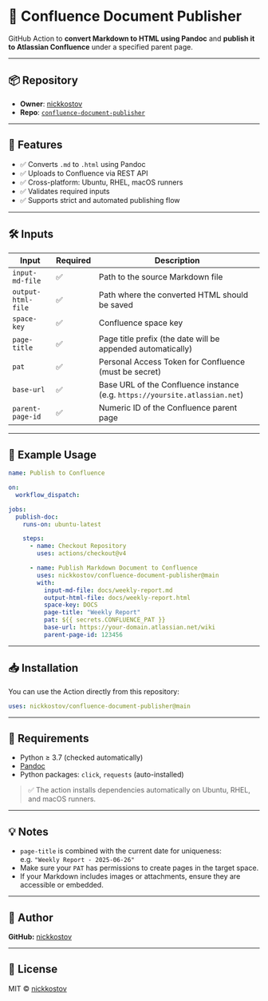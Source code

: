 # 📰 Confluence Document Publisher

GitHub Action to **convert Markdown to HTML using Pandoc** and **publish it to Atlassian Confluence** under a specified parent page.

---

## 📦 Repository

- **Owner**: [nickkostov](https://github.com/nickkostov)  
- **Repo**: [`confluence-document-publisher`](https://github.com/nickkostov/confluence-document-publisher)

---

## 🚀 Features

- ✅ Converts `.md` to `.html` using Pandoc  
- ✅ Uploads to Confluence via REST API  
- ✅ Cross-platform: Ubuntu, RHEL, macOS runners  
- ✅ Validates required inputs  
- ✅ Supports strict and automated publishing flow  

---

## 🛠 Inputs

| Input               | Required | Description                                                                 |
|---------------------|----------|-----------------------------------------------------------------------------|
| `input-md-file`     | ✅        | Path to the source Markdown file                                            |
| `output-html-file`  | ✅        | Path where the converted HTML should be saved                               |
| `space-key`         | ✅        | Confluence space key                                                        |
| `page-title`        | ✅        | Page title prefix (the date will be appended automatically)                 |
| `pat`               | ✅        | Personal Access Token for Confluence (must be secret)                       |
| `base-url`          | ✅        | Base URL of the Confluence instance (e.g. `https://yoursite.atlassian.net`)|
| `parent-page-id`    | ✅        | Numeric ID of the Confluence parent page                                    |

---

## 🧪 Example Usage

```yaml
name: Publish to Confluence

on:
  workflow_dispatch:

jobs:
  publish-doc:
    runs-on: ubuntu-latest

    steps:
      - name: Checkout Repository
        uses: actions/checkout@v4

      - name: Publish Markdown Document to Confluence
        uses: nickkostov/confluence-document-publisher@main
        with:
          input-md-file: docs/weekly-report.md
          output-html-file: docs/weekly-report.html
          space-key: DOCS
          page-title: "Weekly Report"
          pat: ${{ secrets.CONFLUENCE_PAT }}
          base-url: https://your-domain.atlassian.net/wiki
          parent-page-id: 123456
```

---

## 📥 Installation

You can use the Action directly from this repository:

```yaml
uses: nickkostov/confluence-document-publisher@main
```

---

## 🧱 Requirements

- Python ≥ 3.7 (checked automatically)
- [Pandoc](https://pandoc.org/)
- Python packages: `click`, `requests` (auto-installed)

> ✅ The action installs dependencies automatically on Ubuntu, RHEL, and macOS runners.

---

## 💡 Notes

- `page-title` is combined with the current date for uniqueness:  
  e.g. `"Weekly Report - 2025-06-26"`
- Make sure your `PAT` has permissions to create pages in the target space.
- If your Markdown includes images or attachments, ensure they are accessible or embedded.

---

## 👤 Author

**GitHub:** [nickkostov](https://github.com/nickkostov)

---

## 🪪 License

MIT © [nickkostov](https://github.com/nickkostov)
